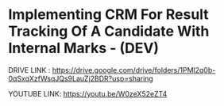 # Implementing CRM For Result Tracking Of A Candidate With Internal Marks - (DEV)
DRIVE LINK :
https://drive.google.com/drive/folders/1PMl2q0b-0qSxqXzfWsqJQs9LauZj2BDR?usp=sharing

YOUTUBE LINK:
https://youtu.be/W0zeX52eZT4
